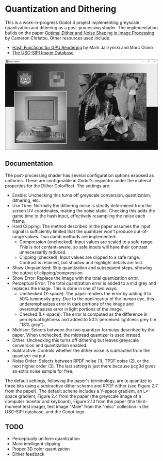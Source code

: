 # Quantization and Dithering

This is a work-in-progress Godot 4 project implementing greyscale quantization and dithering as a post-processing shader. The implementation builds on the paper [Optimal Dither and Noise Shaping in Image Processing](https://uwspace.uwaterloo.ca/handle/10012/3867?show=full) by Cameron Christou. Other resources used include:

* [Hash Functions for GPU Rendering](https://www.jcgt.org/published/0009/03/02/) by Mark Jarzynski and Marc Olano
* [The USC-SIPI Image Database](https://sipi.usc.edu/database/)

![Dithering demo with default settings](screenshots/default.png)

## Documentation

The post-processing shader has several configuration options exposed as uniforms. These are configurable in Godot's inspector under the material properties for the Dither ColorRect. The settings are:

* Enable: Unchecking this turns off greyscale conversion, quantization, dithering, etc.
* Use Time: Normally the dithering noise is strictly determined from the screen UV coordinates, making the noise static. Checking this adds the game time to the hash input, effectively resampling the noise each frame.
* Hard Clipping: The method described in the paper assumes the input signal is sufficiently limited that the quantizer won't produce out-of-range values. Two dumb methods are implemented:
  * Compression (unchecked): Input values are scaled to a safe range. This is not content-aware, so safe inputs will have their contrast unnecessarily reduced.
  * Clipping (checked): Input values are clipped to a safe range. Contrast is retained, but shadow and highlight details are lost.
* Show Unquantized: Skip quantization and subsequent steps, showing the output of clipping/compression.
* Show Error: Replace the image with the total quantization error.
* Perceptual Error: The total quantization error is added to a mid grey and replaces the image. This is done in one of two ways:
  * Unchecked (Y-space): The paper renders the error by adding it to 50% luminosity grey. Due to the nonlinearity of the human eye, this underemphasizes error in dark portions of the image and overemphasizes error in light portions of the image.
  * Checked (L*-space): The error is computed as the difference in perceptual lightness and added to 50% perceived lightness grey (i.e. "18% grey").
* Midriser: Selects between the two quantizer formulas described by the paper. When unchecked, the midtread quantizer is used instead.
* Dither: Unchecking this turns off dithering but leaves greyscale conversion and quantization enabled.
* Subtractive: Controls whether the dither noise is subtracted from the quantizer output.
* Noise Order: Selects between RPDF noise (1), TPDF noise (2), or the next higher order (3). The last setting is just there because pcg3d gives an extra noise sample for free.

The default settings, following the paper's terminology, are to quantize to three bits using a subtractive dither scheme and RPDF dither (see Figure 2.7 from the paper). The default schene includes a Y-space gradient, an L*-space gradient, Figure 2.4 from the paper (the greyscale image of a computer monitor and keyboard), Figure 2.13 from the paper (the third-moment test image), test image "Male" from the "misc" collection in the USC-SIPI database, and the Godot logo.

## TODO

* Perceptually uniform quantization
* More intelligent clipping
* Proper 3D color quantization
* Dither feedback
